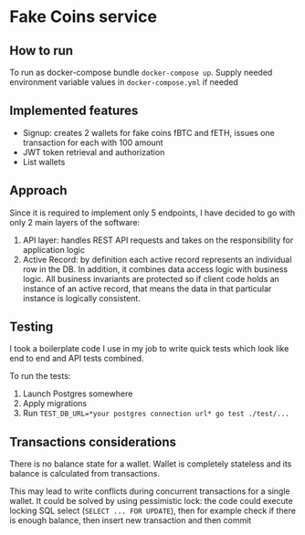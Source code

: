 # Fake Coins service

## How to run
To run as docker-compose bundle `docker-compose up`. Supply needed environment variable values in `docker-compose.yml` if needed

## Implemented features
- Signup: creates 2 wallets for fake coins fBTC and fETH, issues one transaction for each with 100 amount
- JWT token retrieval and authorization
- List wallets

## Approach
Since it is required to implement only 5 endpoints, I have decided to go with only 2 main layers of the software:
1. API layer: handles REST API requests and takes on the responsibility for application logic
2. Active Record: by definition each active record represents an individual row in the DB.
   In addition, it combines data access logic with business logic. All business invariants are protected so if client code holds an instance of an active record, that means the data in that particular instance is logically consistent.

## Testing
I took a boilerplate code I use in my job to write quick tests which look like end to end and API tests combined.

To run the tests:
1. Launch Postgres somewhere
2. Apply migrations
3. Run `TEST_DB_URL=*your postgres connection url* go test ./test/...`

## Transactions considerations
There is no balance state for a wallet. Wallet is completely stateless and its balance is calculated from transactions.

This may lead to write conflicts during concurrent transactions for a single wallet.
It could be solved by using pessimistic lock: the code could execute locking SQL select (`SELECT ... FOR UPDATE`), then for example check if there is enough balance, then insert new transaction and then commit
